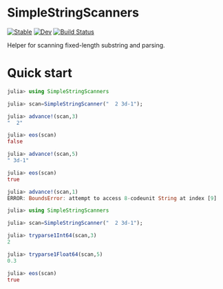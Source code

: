 # SimpleStringScanners

[![Stable](https://img.shields.io/badge/docs-stable-blue.svg)](https://hsugawa8651.github.io/SimpleStringScanners.jl/stable/)
[![Dev](https://img.shields.io/badge/docs-dev-blue.svg)](https://hsugawa8651.github.io/SimpleStringScanners.jl/dev/)
[![Build Status](https://github.com/hsugawa8651/SimpleStringScanners.jl/actions/workflows/CI.yml/badge.svg?branch=main)](https://github.com/hsugawa8651/SimpleStringScanners.jl/actions/workflows/CI.yml?query=branch%3Amain)


Helper for scanning fixed-length substring and parsing.

# Quick start

```julia
julia> using SimpleStringScanners

julia> scan=SimpleStringScanner("  2 3d-1");

julia> advance!(scan,3)
"  2"

julia> eos(scan)
false

julia> advance!(scan,5)
" 3d-1"

julia> eos(scan)
true

julia> advance!(scan,1)
ERROR: BoundsError: attempt to access 8-codeunit String at index [9]
```

```julia
julia> using SimpleStringScanners

julia> scan=SimpleStringScanner("  2 3d-1");

julia> tryparse1Int64(scan,3)
2

julia> tryparse1Float64(scan,5)
0.3

julia> eos(scan)
true
```
